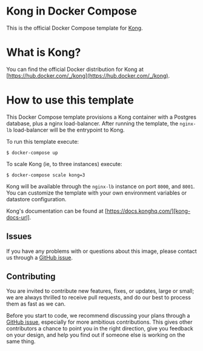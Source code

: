 # Kong in Docker Compose

This is the official Docker Compose template for [Kong][kong-site-url].

# What is Kong?

You can find the official Docker distribution for Kong at [https://hub.docker.com/_/kong](https://hub.docker.com/_/kong).

# How to use this template

This Docker Compose template provisions a Kong container with a Postgres database, plus a nginx load-balancer. After running the template, the `nginx-lb` load-balancer will be the entrypoint to Kong.

To run this template execute:

```shell
$ docker-compose up
```

To scale Kong (ie, to three instances) execute:

```shell
$ docker-compose scale kong=3
```

Kong will be available through the `nginx-lb` instance on port `8000`, and `8001`. You can customize the template with your own environment variables or datastore configuration.

Kong's documentation can be found at [https://docs.konghq.com/][kong-docs-url].

## Issues

If you have any problems with or questions about this image, please contact us through a [GitHub issue][github-new-issue].

## Contributing

You are invited to contribute new features, fixes, or updates, large or small; we are always thrilled to receive pull requests, and do our best to process them as fast as we can.

Before you start to code, we recommend discussing your plans through a [GitHub issue][github-new-issue], especially for more ambitious contributions. This gives other contributors a chance to point you in the right direction, give you feedback on your design, and help you find out if someone else is working on the same thing.

[kong-site-url]: https://konghq.com/
[kong-docs-url]: https://docs.konghq.com/
[github-new-issue]: https://github.com/Kong/docker-kong/issues/new
